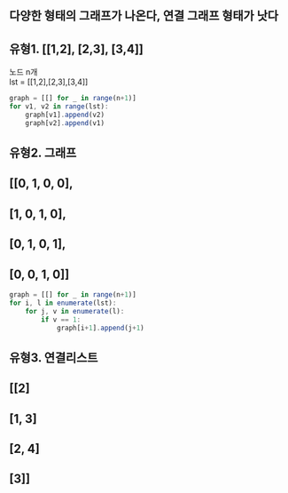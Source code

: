 ## 다양한 형태의 그래프가 나온다, 연결 그래프 형태가 낫다

## 유형1. [[1,2], [2,3], [3,4]]

노드 n개<br>
lst = [[1,2],[2,3],[3,4]]<br>

```javascript
graph = [[] for _ in range(n+1)]
for v1, v2 in range(lst):
    graph[v1].append(v2)
    graph[v2].append(v1)
```

## 유형2. 그래프

## [[0, 1, 0, 0],

## [1, 0, 1, 0],

## [0, 1, 0, 1],

## [0, 0, 1, 0]]

```javascript
graph = [[] for _ in range(n+1)]
for i, l in enumerate(lst):
    for j, v in enumerate(l):
        if v == 1:
            graph[i+1].append(j+1)
```

## 유형3. 연결리스트

## [[2]

## [1, 3]

## [2, 4]

## [3]]
